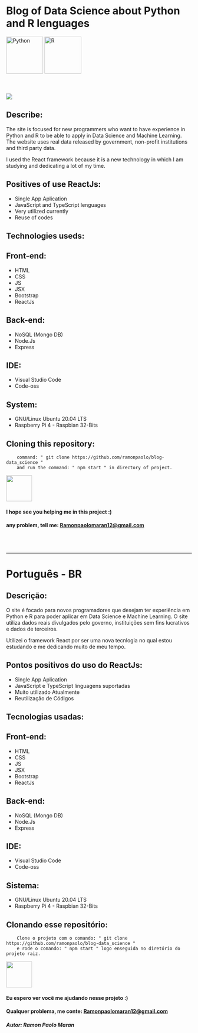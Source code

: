 # Blog of Data Science about Python and R lenguages

<img src="https://upload.wikimedia.org/wikipedia/commons/thumb/0/0a/Python.svg/1200px-Python.svg.png" height="100px" alt="Python"/>

<img src="https://upload.wikimedia.org/wikipedia/commons/thumb/1/1b/R_logo.svg/724px-R_logo.svg.png" height="100px" alt="R">

<br/>
<br/>
<br/>
<br/>

<img src="https://ik.imagekit.io/9t3dbkxrtl/home_oU0-75jgi.png">


## Describe:

<p>The site is focused for new programmers who want to have experience in Python and R to be able to apply in Data Science and Machine Learning.
The website uses real data released by government, non-profit institutions and third party data.</p>

<p>I used the React framework because it is a new technology in which I am studying and dedicating a lot of my time.</p>

## Positives of use ReactJs:

- Single App Aplication
- JavaScript and TypeScript lenguages
- Very utilized currently
- Reuse of codes

## Technologies useds:

## Front-end:

- HTML
- CSS
- JS
- JSX
- Bootstrap
- ReactJs

## Back-end:

- NoSQL (Mongo DB)
- Node.Js
- Express

## IDE:

- Visual Studio Code
- Code-oss

## System:

- GNU/Linux Ubuntu 20.04 LTS
- Raspberry Pi 4 - Raspbian 32-Bits

## Cloning this repository:

        command: " git clone https://github.com/ramonpaolo/blog-data_science "
        and run the command: " npm start " in directory of project.

<img src="https://ik.imagekit.io/9t3dbkxrtl/start_DU8xADtye.png" height="70px">

#### I hope see you helping me in this project :)

#### any problem, tell me: Ramonpaolomaran12@gmail.com

<br>
<br>

***

# Português - BR

## Descrição:

<p>O site é focado para novos programadores que desejam ter experiência em Python e R para poder aplicar em Data Science e Machine Learning. 
O site utiliza dados reais divulgados pelo governo, instituições sem fins lucrativos e dados de terceiros.</p>

<p>Utilizei o framework React por ser uma nova tecnlogia no qual estou estudando e me dedicando muito de meu tempo. </p>

## Pontos positivos do uso do ReactJs:

- Single App Aplication
- JavaScript e TypeScript linguagens suportadas
- Muito utilizado Atualmente
- Reutilização de Códigos

## Tecnologias usadas:

## Front-end:

- HTML
- CSS
- JS
- JSX
- Bootstrap
- ReactJs

## Back-end:

- NoSQL (Mongo DB)
- Node.Js
- Express

## IDE:

- Visual Studio Code
- Code-oss

## Sistema:

- GNU/Linux Ubuntu 20.04 LTS
- Raspberry Pi 4 - Raspbian 32-Bits


## Clonando esse repositório:

        Clone o projeto com o comando: " git clone https://github.com/ramonpaolo/blog-data_science "
        e rode o comando: " npm start " logo enseguida no diretório do projeto raiz.

<img src="https://ik.imagekit.io/9t3dbkxrtl/start_DU8xADtye.png" height="70px">

#### Eu espero ver você me ajudando nesse projeto :)

#### Qualquer problema, me conte: Ramonpaolomaran12@gmail.com

##### Autor: Ramon Paolo Maran
